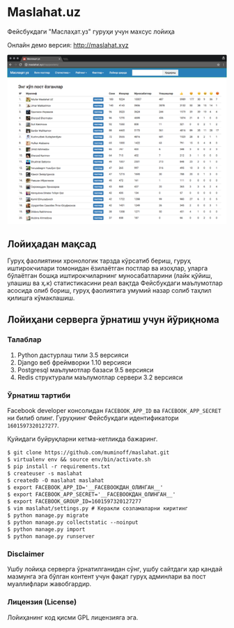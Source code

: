 # Maslahat.uz
Фейсбукдаги "Маслаҳат.уз" гуруҳи учун махсус лойиҳа

Онлайн демо версия: http://maslahat.xyz

![alt text](./screenshot.png "Screenshot")


## Лойиҳадан мақсад
Гуруҳ фаолиятини хронологик тарзда кўрсатиб бериш, гуруҳ иштирокчилари томонидан ёзилаётган постлар ва изоҳлар, уларга бўлаётган бошқа иштирокчиларнинг муносабатларини (лайк қўйиш, улашиш ва ҳ.к) статистикасини реал вақтда Фейсбукдаги маълумотлар асосида олиб бориш, гуруҳ фаолиятига умумий назар солиб таҳлил қилишга кўмаклашиш.

## Лойиҳани серверга ўрнатиш учун йўриқнома
### Талаблар

  1. Python дастурлаш тили 3.5 версияси
  2. Django веб фреймворки 1.10 версияси
  3. Postgresql маълумотлар базаси 9.5 версияси
  4. Redis структурали маълумотлар сервери 3.2 версияси

### Ўрнатиш тартиби

Facebook developer консолидан `FACEBOOK_APP_ID` ва `FACEBOOK_APP_SECRET` ни
билиб олинг. Гуруҳнинг Фейсбукдаги идентификатори `1601597320127277`.

Қуйидаги буйруқларни кетма-кетликда бажаринг.

```
$ git clone https://github.com/muminoff/maslahat.git
$ virtualenv env && source env/bin/activate.sh
$ pip install -r requirements.txt
$ createuser -s maslahat
$ createdb -O maslahat maslahat
$ export FACEBOOK_APP_ID='__FACEBOOKДАН_ОЛИНГАН__'
$ export FACEBOOK_APP_SECRET='__FACEBOOKДАН_ОЛИНГАН__'
$ export FACEBOOK_GROUP_ID=1601597320127277
$ vim maslahat/settings.py # Керакли созламаларни киритинг
$ python manage.py migrate
$ python manage.py collectstatic --noinput
$ python manage.py import
$ python manage.py runserver
```


### Disclaimer
Ушбу лойиҳа серверга ўрнатилганидан сўнг, ушбу сайтдаги ҳар қандай мазмунга эга
бўлган контент учун фақат гуруҳ админлари ва пост муаллифлари жавобгардир.

### Лицензия (License)
Лойиҳанинг код қисми GPL лицензияга эга.
